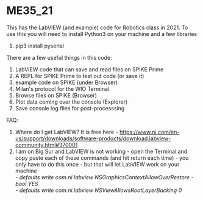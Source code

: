 # ME35_21
This has the LabVIEW (and example) code for Robotics class in 2021.
To use this you will need to install Python3 on your machine and a few libraries
  1. pip3 install pyserial
  
There are a few useful things in this code:
  1. LabVIEW code that can save and read files on SPIKE Prime
  2. A REPL for SPIKE Prime to test out code (or save it)
  3. example code on SPIKE (under Browser)
  4. Milan's protocol for the WIO Terminal
  5. Browse files on SPIKE (Browser)
  6. Plot data coming over the console (Explorer)
  7. Save console log files for post-processsing

FAQ:
  1. Where do I get LabVIEW? It is free here - https://www.ni.com/en-us/support/downloads/software-products/download.labview-community.html#370001
  2. I am on Big Sur and LabVIEW is not working - open the Terminal and copy paste each of these commands (and hit return each time) - you only have to do this once - but that will let LabVIEW work on your machine
       <br>- <em>defaults write com.ni.labview NSGraphicsContextAllowOverRestore -bool YES</em>
       <br>- <em>defaults write com.ni.labview NSViewAllowsRootLayerBacking 0</em>
